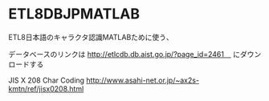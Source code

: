 # ETL8DBJPMATLAB
ETL8日本語のキャラクタ認識MATLABために使う、

データベースのリンクは http://etlcdb.db.aist.go.jp/?page_id=2461　
にダウンロードする


JIS X 208 Char Coding http://www.asahi-net.or.jp/~ax2s-kmtn/ref/jisx0208.html
